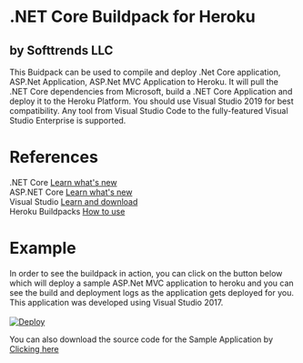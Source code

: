 # .NET Core Buildpack for Heroku
## by Softtrends LLC

This Buidpack can be used to compile and deploy .Net Core application, ASP.Net Application, ASP.Net MVC Application to Heroku. It will pull the .NET Core dependencies from Microsoft, build a .NET Core Application and deploy it to the Heroku Platform. You should use Visual Studio 2019 for best compatibility. Any tool from Visual Studio Code to the fully-featured Visual Studio Enterprise is supported.

# References

.NET Core [Learn what's new](https://docs.microsoft.com/en-us/dotnet/core/)<br/>
ASP.NET Core [Learn what's new](https://go.microsoft.com/fwlink/?LinkId=518016)<br/>
Visual Studio [Learn and download](https://www.visualstudio.com/)<br/>
Heroku Buildpacks [How to use](https://devcenter.heroku.com/articles/buildpacks#setting-a-buildpack-on-an-application)
<br/>
            
# Example
In order to see the buildpack in action, you can click on the button below which will deploy a sample ASP.Net MVC application to heroku and you can see the build and deployment logs as the application gets deployed for you. This application was developed using Visual Studio 2017. 
<br/>
<br/>
<a href="https://heroku.com/deploy?template=https://github.com/heroku-softtrends/dotnetcore2.main.sample/tree/master">
  <img src="https://www.herokucdn.com/deploy/button.svg" alt="Deploy">
</a>

You can also download the source code for the Sample Application by [Clicking here](https://github.com/heroku-softtrends/dotnetcore2.main.sample/tree/master)
